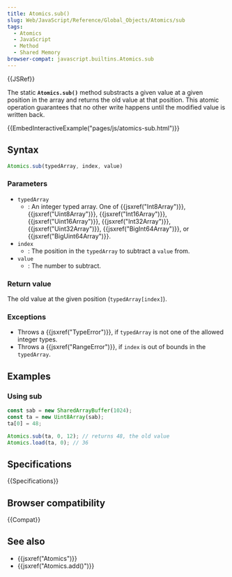 ```yaml
---
title: Atomics.sub()
slug: Web/JavaScript/Reference/Global_Objects/Atomics/sub
tags:
  - Atomics
  - JavaScript
  - Method
  - Shared Memory
browser-compat: javascript.builtins.Atomics.sub
---
```

{{JSRef}}

The static **`Atomics.sub()`** method substracts a given value at a given
position in the array and returns the old value at that position. This atomic
operation guarantees that no other write happens until the modified value is
written back.

{{EmbedInteractiveExample("pages/js/atomics-sub.html")}}

## Syntax

```js
Atomics.sub(typedArray, index, value)
```

### Parameters

- `typedArray`
  - : An integer typed array. One of {{jsxref("Int8Array")}},
    {{jsxref("Uint8Array")}}, {{jsxref("Int16Array")}},
    {{jsxref("Uint16Array")}}, {{jsxref("Int32Array")}},
    {{jsxref("Uint32Array")}}, {{jsxref("BigInt64Array")}}, or
    {{jsxref("BigUint64Array")}}.
- `index`
  - : The position in the `typedArray` to subtract a `value` from.
- `value`
  - : The number to subtract.

### Return value

The old value at the given position (`typedArray[index]`).

### Exceptions

- Throws a {{jsxref("TypeError")}}, if `typedArray` is not one of the
  allowed integer types.
- Throws a {{jsxref("RangeError")}}, if `index` is out of bounds in the
  `typedArray`.

## Examples

### Using sub

```js
const sab = new SharedArrayBuffer(1024);
const ta = new Uint8Array(sab);
ta[0] = 48;

Atomics.sub(ta, 0, 12); // returns 48, the old value
Atomics.load(ta, 0); // 36
```

## Specifications

{{Specifications}}

## Browser compatibility

{{Compat}}

## See also

- {{jsxref("Atomics")}}
- {{jsxref("Atomics.add()")}}
